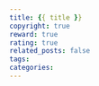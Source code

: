 ```yaml
---
title: {{ title }}
copyright: true
reward: true  
rating: true
related_posts: false
tags:
categories:
---
```


